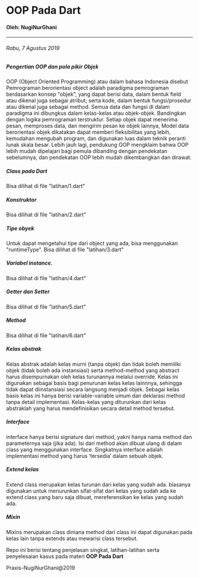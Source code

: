 # OOP Pada Dart
 #### Oleh: NugiNurGhani
___
 ###### Rabu, 7 Agustus 2019

 ##### Pengertian OOP dan pola pikir Objek
 OOP (Object Oriented Programming) atau dalam bahasa Indonesia disebut Pemrograman berorientasi object adalah  paradigma pemrograman berdasarkan konsep "objek", yang dapat berisi data, dalam bentuk field atau dikenal juga sebagai atribut; serta kode, dalam bentuk fungsi/prosedur atau dikenal juga sebagai method. Semua data dan fungsi di dalam paradigma ini dibungkus dalam kelas-kelas atau objek-objek. Bandingkan dengan logika pemrograman terstruktur. Setiap objek dapat menerima pesan, memproses data, dan mengirim pesan ke objek lainnya, Model data berorientasi objek dikatakan dapat memberi fleksibilitas yang lebih, kemudahan mengubah program, dan digunakan luas dalam teknik peranti lunak skala besar. Lebih jauh lagi, pendukung OOP mengklaim bahwa OOP lebih mudah dipelajari bagi pemula dibanding dengan pendekatan sebelumnya, dan pendekatan OOP lebih mudah dikembangkan dan dirawat.

 ##### Class pada Dart
 Bisa dilihat di file "latihan/1.dart"

 ##### Konstruktor
 Bisa dilihat di file "latihan/2.dart"

 ##### Tipe obyek
 Untuk dapat mengetahui tipe dari object yang ada, bisa menggunakan "runtimeType".
 Bisa dilihat di file "latihan/3.dart"

 ##### Variabel instance.
 Bisa dilihat di file "latihan/4.dart"

 ##### Getter dan Setter
 Bisa dilihat di file "latihan/5.dart"

 ##### Method
 Bisa dilihat di file "latihan/6.dart"

 ##### Kelas abstrak
 Kelas abstrak adalah kelas murni (tanpa objek) dan tidak boleh memiliki objek (tidak boleh ada instansiasi) serta method-method yang abstract harus disempurnakan oleh kelas turunannya melalui override.
 Kelas ini digunakan sebagai basis bagi penurunan kelas kelas lainnnya, sehingga tidak dapat diinstansiasi secara langsung menjadi objek. Sebagai kelas basis kelas ini hanya berisi variable-variable umum dan deklarasi method tanpa detail implementasi. Kelas-kelas yang diturunkan dari kelas abstraklah yang harus mendefinisikan secara detail method tersebut.

 ##### Interface
 interface hanya berisi signature dari method, yakni hanya nama method dan parameternya saja (jika ada). Isi dari method akan dibuat ulang di dalam class yang menggunakan interface. Singkatnya interface adalah implementasi method yang harus ‘tersedia’ dalam sebuah objek.

 ##### Extend kelas
 Extend class merupakan kelas turunan dari kelas yang sudah ada. biasanya digunakan untuk menurunkan sifat-sifat dari kelas yang sudah ada ke extend class yang baru saja dibuat, mereferensikan ke kelas yang sudah ada.

 ##### Mixin 
 Mixins merupakan class dimana method dari class ini dapat digunakan pada kelas lain tanpa extends atau mewarisi class tersebut.

 Repo ini berisi tentang penjelasan singkat, latihan-latihan serta penyelesaian kasus pada materi **OOP Pada Dart**

 Praxis-NugiNurGhani@2019